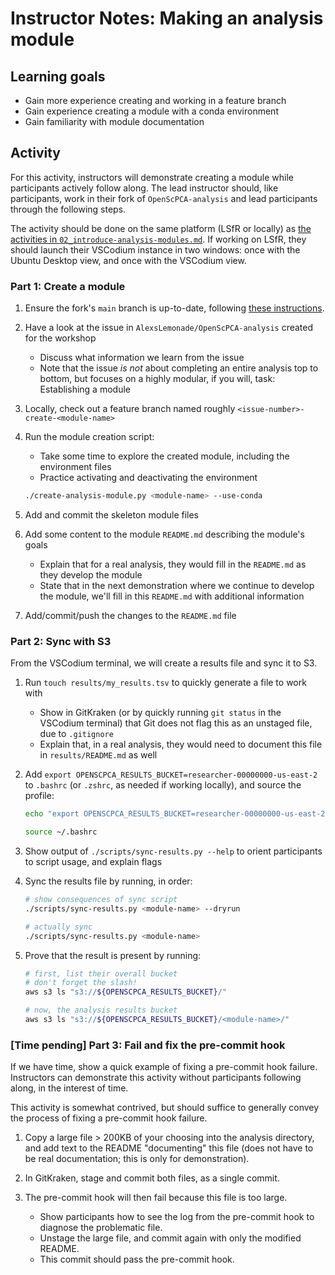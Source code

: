 
# Instructor Notes: Making an analysis module

## Learning goals

- Gain more experience creating and working in a feature branch
- Gain experience creating a module with a conda environment
- Gain familiarity with module documentation

## Activity

For this activity, instructors will demonstrate creating a module while participants actively follow along.
The lead instructor should, like participants, work in their fork of `OpenScPCA-analysis` and lead participants through the following steps.

The activity should be done on the same platform (LSfR or locally) as [the activities in `02_introduce-analysis-modules.md`](02_introduce-analysis-modules.md).
If working on LSfR, they should launch their VSCodium instance in two windows: once with the Ubuntu Desktop view, and once with the VSCodium view.


### Part 1: Create a module

1. Ensure the fork's `main` branch is up-to-date, following [these instructions](https://openscpca.readthedocs.io/en/latest/contributing-to-analyses/working-with-git/staying-in-sync-with-upstream/).

2. Have a look at the issue in `AlexsLemonade/OpenScPCA-analysis` created for the workshop
    - Discuss what information we learn from the issue
    - Note that the issue _is not_ about completing an entire analysis top to bottom, but focuses on a highly modular, if you will, task: Establishing a module

3. Locally, check out a feature branch named roughly `<issue-number>-create-<module-name>`

4. Run the module creation script:
   - Take some time to explore the created module, including the environment files
   - Practice activating and deactivating the environment

    ```bash
    ./create-analysis-module.py <module-name> --use-conda
    ```

5. Add and commit the skeleton module files

6. Add some content to the module `README.md` describing the module's goals
    - Explain that for a real analysis, they would fill in the `README.md` as they develop the module
    - State that in the next demonstration where we continue to develop the module, we'll fill in this `README.md` with additional information

7. Add/commit/push the changes to the `README.md` file

### Part 2: Sync with S3

From the VSCodium terminal, we will create a results file and sync it to S3.

1. Run `touch results/my_results.tsv` to quickly generate a file to work with
    - Show in GitKraken (or by quickly running `git status` in the VSCodium terminal) that Git does not flag this as an unstaged file, due to `.gitignore`
    - Explain that, in a real analysis, they would need to document this file in `results/README.md` as well

2. Add `export OPENSCPCA_RESULTS_BUCKET=researcher-00000000-us-east-2` to `.bashrc` (or `.zshrc`, as needed if working locally), and source the profile:
    ```sh
    echo "export OPENSCPCA_RESULTS_BUCKET=researcher-00000000-us-east-2" >> ~/.bashrc

    source ~/.bashrc
    ```

3. Show output of `./scripts/sync-results.py --help` to orient participants to script usage, and explain flags

4. Sync the results file by running, in order:
    ```sh
    # show consequences of sync script
    ./scripts/sync-results.py <module-name> --dryrun

    # actually sync
    ./scripts/sync-results.py <module-name>
    ```

5.  Prove that the result is present by running:
    ```sh
    # first, list their overall bucket
    # don't forget the slash!
    aws s3 ls "s3://${OPENSCPCA_RESULTS_BUCKET}/"

    # now, the analysis results bucket
    aws s3 ls "s3://${OPENSCPCA_RESULTS_BUCKET}/<module-name>/"
    ```

### [Time pending] Part 3: Fail and fix the pre-commit hook

If we have time, show a quick example of fixing a pre-commit hook failure.
Instructors can demonstrate this activity without participants following along, in the interest of time.

This activity is somewhat contrived, but should suffice to generally convey the process of fixing a pre-commit hook failure.

1. Copy a large file > 200KB of your choosing into the analysis directory, and add text to the README "documenting" this file (does not have to be real documentation; this is only for demonstration).

2. In GitKraken, stage and commit both files, as a single commit.

3. The pre-commit hook will then fail because this file is too large.
    - Show participants how to see the log from the pre-commit hook to diagnose the problematic file.
    - Unstage the large file, and commit again with only the modified README.
    - This commit should pass the pre-commit hook.